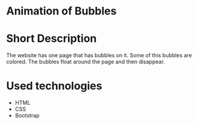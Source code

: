 # Animation of Bubbles

# Short Description
The website has one page that has bubbles on it.  Some of this bubbles are colored. The bubbles float around the page and then disappear.

# Used technologies 
* HTML
* CSS
* Bootstrap 
